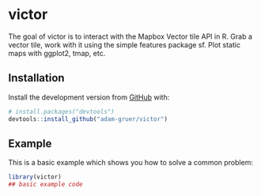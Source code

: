 
<!-- README.md is generated from README.Rmd. Please edit that file -->

# victor

<!-- badges: start -->

<!-- badges: end -->

The goal of victor is to interact with the Mapbox Vector tile API in R.
Grab a vector tile, work with it using the simple features package sf.
Plot static maps with ggplot2, tmap, etc.

## Installation

Install the development version from [GitHub](https://github.com/) with:

``` r
# install.packages("devtools")
devtools::install_github("adam-gruer/victor")
```

## Example

This is a basic example which shows you how to solve a common problem:

``` r
library(victor)
## basic example code
```
